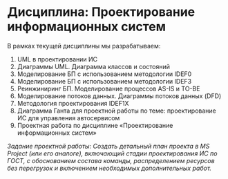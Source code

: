 # Дисциплина: Проектирование информационных систем
В рамках текущей дисциплины мы разрабатываем:
1. UML в проектировании ИС
2. Диаграммы UML. Диаграмма классов и состояний
3. Моделирование БП с использованием методологии IDEF0
4. Моделирование БП с использованием методологии IDEF3
5. Реинжиниринг БП. Моделирование процессов AS-IS и TO-BE
6. Моделирование потоков данных. Диаграммы потоков данных (DFD)
7. Методология проектирования IDEF1X
8. Диаграмма Ганта для проектной работы по теме: проектирование ИС для управления автосервисом
9. Проектная работа по дисциплине «Проектирование информационных систем»
   
*Задание проектной работы: Создать детальный план проекта в MS Project (или его аналоге), включающий стадии проектирования ИС по ГОСТ, с обоснованием состава команды, распределением ресурсов без перегрузок и включением необходимых дополнительных работ.*
